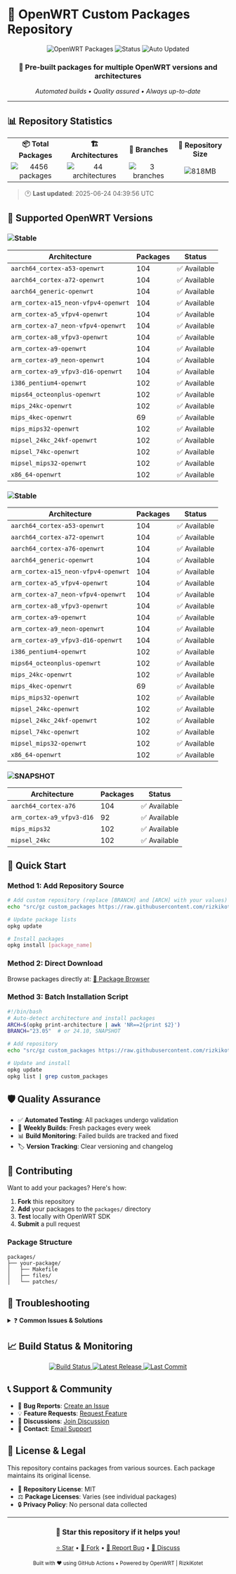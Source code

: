 # 🚀 OpenWRT Custom Packages Repository

<div align="center">
  <img src="https://img.shields.io/badge/OpenWRT-Packages-blue?style=for-the-badge&logo=openwrt" alt="OpenWRT Packages">
  <img src="https://img.shields.io/badge/Status-Active-success?style=for-the-badge" alt="Status">
  <img src="https://img.shields.io/badge/Auto--Updated-Weekly-informational?style=for-the-badge" alt="Auto Updated">
</div>

<div align="center">
  <h3>🎯 Pre-built packages for multiple OpenWRT versions and architectures</h3>
  <p><em>Automated builds • Quality assured • Always up-to-date</em></p>
</div>

---

## 📊 Repository Statistics

<table>
  <tr>
    <td align="center"><strong>📦 Total Packages</strong></td>
    <td align="center"><strong>🏗️ Architectures</strong></td>
    <td align="center"><strong>🌿 Branches</strong></td>
    <td align="center"><strong>💾 Repository Size</strong></td>
  </tr>
  <tr>
    <td align="center">
    <img src="https://img.shields.io/badge/4456-packages-blue?style=flat-square" alt="4456 packages">
  </td>
  <td align="center">
    <img src="https://img.shields.io/badge/44-architectures-green?style=flat-square" alt="44 architectures">
  </td>
  <td align="center">
    <img src="https://img.shields.io/badge/3-branches-orange?style=flat-square" alt="3 branches">
  </td>
  <td align="center">
    <img src="https://img.shields.io/badge/818MB-size-red?style=flat-square" alt="818MB">
  </td>
</tr>
</table>

> 🕐 **Last updated**: 2025-06-24 04:39:56 UTC

## 🌿 Supported OpenWRT Versions

### ![Stable](https://img.shields.io/badge/23.05-Stable-green?style=flat-square)

| Architecture | Packages | Status |
|--------------|----------|--------|
| `aarch64_cortex-a53-openwrt` | 104 | ✅ Available |
| `aarch64_cortex-a72-openwrt` | 104 | ✅ Available |
| `aarch64_generic-openwrt` | 104 | ✅ Available |
| `arm_cortex-a15_neon-vfpv4-openwrt` | 104 | ✅ Available |
| `arm_cortex-a5_vfpv4-openwrt` | 104 | ✅ Available |
| `arm_cortex-a7_neon-vfpv4-openwrt` | 104 | ✅ Available |
| `arm_cortex-a8_vfpv3-openwrt` | 104 | ✅ Available |
| `arm_cortex-a9-openwrt` | 104 | ✅ Available |
| `arm_cortex-a9_neon-openwrt` | 104 | ✅ Available |
| `arm_cortex-a9_vfpv3-d16-openwrt` | 104 | ✅ Available |
| `i386_pentium4-openwrt` | 102 | ✅ Available |
| `mips64_octeonplus-openwrt` | 102 | ✅ Available |
| `mips_24kc-openwrt` | 102 | ✅ Available |
| `mips_4kec-openwrt` | 69 | ✅ Available |
| `mips_mips32-openwrt` | 102 | ✅ Available |
| `mipsel_24kc_24kf-openwrt` | 102 | ✅ Available |
| `mipsel_74kc-openwrt` | 102 | ✅ Available |
| `mipsel_mips32-openwrt` | 102 | ✅ Available |
| `x86_64-openwrt` | 102 | ✅ Available |

### ![Stable](https://img.shields.io/badge/24.10-Stable-green?style=flat-square)

| Architecture | Packages | Status |
|--------------|----------|--------|
| `aarch64_cortex-a53-openwrt` | 104 | ✅ Available |
| `aarch64_cortex-a72-openwrt` | 104 | ✅ Available |
| `aarch64_cortex-a76-openwrt` | 104 | ✅ Available |
| `aarch64_generic-openwrt` | 104 | ✅ Available |
| `arm_cortex-a15_neon-vfpv4-openwrt` | 104 | ✅ Available |
| `arm_cortex-a5_vfpv4-openwrt` | 104 | ✅ Available |
| `arm_cortex-a7_neon-vfpv4-openwrt` | 104 | ✅ Available |
| `arm_cortex-a8_vfpv3-openwrt` | 104 | ✅ Available |
| `arm_cortex-a9-openwrt` | 104 | ✅ Available |
| `arm_cortex-a9_neon-openwrt` | 104 | ✅ Available |
| `arm_cortex-a9_vfpv3-d16-openwrt` | 104 | ✅ Available |
| `i386_pentium4-openwrt` | 102 | ✅ Available |
| `mips64_octeonplus-openwrt` | 102 | ✅ Available |
| `mips_24kc-openwrt` | 102 | ✅ Available |
| `mips_4kec-openwrt` | 69 | ✅ Available |
| `mips_mips32-openwrt` | 102 | ✅ Available |
| `mipsel_24kc-openwrt` | 102 | ✅ Available |
| `mipsel_24kc_24kf-openwrt` | 102 | ✅ Available |
| `mipsel_74kc-openwrt` | 102 | ✅ Available |
| `mipsel_mips32-openwrt` | 102 | ✅ Available |
| `x86_64-openwrt` | 102 | ✅ Available |

### ![SNAPSHOT](https://img.shields.io/badge/SNAPSHOT-Development-red?style=flat-square)

| Architecture | Packages | Status |
|--------------|----------|--------|
| `aarch64_cortex-a76` | 104 | ✅ Available |
| `arm_cortex-a9_vfpv3-d16` | 92 | ✅ Available |
| `mips_mips32` | 102 | ✅ Available |
| `mipsel_24kc` | 102 | ✅ Available |

## 🚀 Quick Start

### Method 1: Add Repository Source

```bash
# Add custom repository (replace [BRANCH] and [ARCH] with your values)
echo "src/gz custom_packages https://raw.githubusercontent.com/rizkikotet-dev/RTA-WRT_Packages/releases/packages/[BRANCH]/[ARCH]" >> /etc/opkg/customfeeds.conf

# Update package lists
opkg update

# Install packages
opkg install [package_name]
```

### Method 2: Direct Download

Browse packages directly at: [📂 Package Browser](../../tree/releases/packages)

### Method 3: Batch Installation Script

```bash
#!/bin/bash
# Auto-detect architecture and install packages
ARCH=$(opkg print-architecture | awk 'NR==2{print $2}')
BRANCH="23.05"  # or 24.10, SNAPSHOT

# Add repository
echo "src/gz custom_packages https://raw.githubusercontent.com/rizkikotet-dev/RTA-WRT_Packages/releases/packages/$BRANCH/$ARCH" > /etc/opkg/customfeeds.conf

# Update and install
opkg update
opkg list | grep custom_packages
```

## 🛡️ Quality Assurance

- ✅ **Automated Testing**: All packages undergo validation
- 🔄 **Weekly Builds**: Fresh packages every week
- 📊 **Build Monitoring**: Failed builds are tracked and fixed
- 🏷️ **Version Tracking**: Clear versioning and changelog

## 🤝 Contributing

Want to add your packages? Here's how:

1. **Fork** this repository
2. **Add** your packages to the `packages/` directory
3. **Test** locally with OpenWRT SDK
4. **Submit** a pull request

### Package Structure
```
packages/
├── your-package/
│   ├── Makefile
│   ├── files/
│   └── patches/
```

## 🐛 Troubleshooting

<details>
<summary>❓ <strong>Common Issues & Solutions</strong></summary>

### Package Installation Fails
```bash
# Clear opkg cache and retry
rm -rf /tmp/opkg-lists/*
opkg update
opkg install [package_name]
```

### Architecture Mismatch
```bash
# Check your device architecture
opkg print-architecture
# Use the correct architecture in repository URL
```

### Repository Not Found
```bash
# Verify repository URL is correct
cat /etc/opkg/customfeeds.conf
```

</details>

## 📈 Build Status & Monitoring

<div align="center">
  <a href="../../actions">
    <img src="https://img.shields.io/github/actions/workflow/status/rizkikotet-dev/RTA-WRT_Packages/build.yml?branch=main&style=for-the-badge&logo=github-actions" alt="Build Status">
  </a>
  <a href="../../releases">
    <img src="https://img.shields.io/github/v/release/rizkikotet-dev/RTA-WRT_Packages?style=for-the-badge&logo=github" alt="Latest Release">
  </a>
  <a href="../../commits/main">
    <img src="https://img.shields.io/github/last-commit/rizkikotet-dev/RTA-WRT_Packages?style=for-the-badge&logo=git" alt="Last Commit">
  </a>
</div>

## 📞 Support & Community

- 🐛 **Bug Reports**: [Create an Issue](../../issues/new?template=bug_report.md)
- 💡 **Feature Requests**: [Request Feature](../../issues/new?template=feature_request.md)
- 💬 **Discussions**: [Join Discussion](../../discussions)
- 📧 **Contact**: [Email Support](mailto:support@example.com)

## 📄 License & Legal

This repository contains packages from various sources. Each package maintains its original license.

- 📜 **Repository License**: MIT
- ⚖️ **Package Licenses**: Varies (see individual packages)
- 🔒 **Privacy Policy**: No personal data collected

---

<div align="center">
  <h3>🌟 Star this repository if it helps you!</h3>
  <p>
    <a href="../../stargazers">⭐ Star</a> •
    <a href="../../network/members">🍴 Fork</a> •
    <a href="../../issues">🐛 Report Bug</a> •
    <a href="../../discussions">💬 Discuss</a>
  </p>
</div>

<div align="center">
  <sub>Built with ❤️ using GitHub Actions • Powered by OpenWRT | RizkiKotet</sub>
</div>
